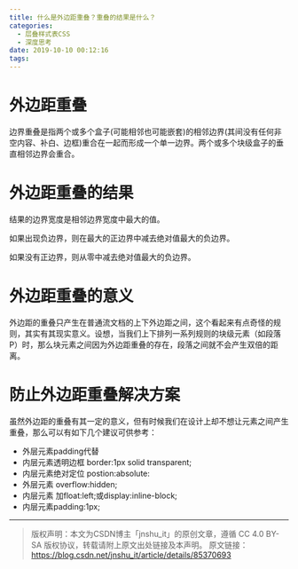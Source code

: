 ```yaml
---
title: 什么是外边距重叠？重叠的结果是什么？
categories:
  - 层叠样式表CSS
  - 深度思考
date: 2019-10-10 00:12:16
tags:
---
```

# 外边距重叠

边界重叠是指两个或多个盒子(可能相邻也可能嵌套)的相邻边界(其间没有任何非空内容、补白、边框)重合在一起而形成一个单一边界。两个或多个块级盒子的垂直相邻边界会重合。

# 外边距重叠的结果

结果的边界宽度是相邻边界宽度中最大的值。

如果出现负边界，则在最大的正边界中减去绝对值最大的负边界。

如果没有正边界，则从零中减去绝对值最大的负边界。  

# 外边距重叠的意义 

外边距的重叠只产生在普通流文档的上下外边距之间，这个看起来有点奇怪的规则，其实有其现实意义。设想，当我们上下排列一系列规则的块级元素（如段落P）时，那么块元素之间因为外边距重叠的存在，段落之间就不会产生双倍的距离。  

# 防止外边距重叠解决方案

虽然外边距的重叠有其一定的意义，但有时候我们在设计上却不想让元素之间产生重叠，那么可以有如下几个建议可供参考： 

+ 外层元素padding代替  
+ 内层元素透明边框 border:1px solid transparent;  
+ 内层元素绝对定位 postion:absolute:  
+ 外层元素 overflow:hidden;  
+ 内层元素 加float:left;或display:inline-block;  
+ 内层元素padding:1px; 

***

>版权声明：本文为CSDN博主「jnshu_it」的原创文章，遵循 CC 4.0 BY-SA 版权协议，转载请附上原文出处链接及本声明。
原文链接：https://blog.csdn.net/jnshu_it/article/details/85370693